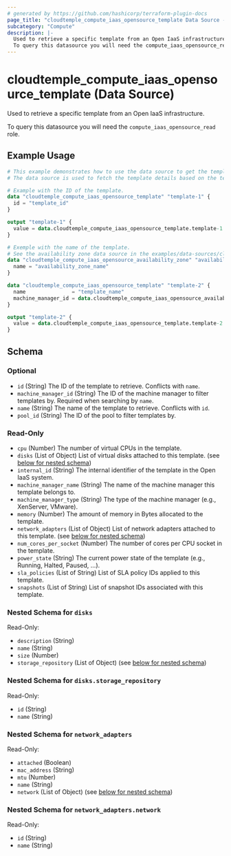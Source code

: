 ```yaml
---
# generated by https://github.com/hashicorp/terraform-plugin-docs
page_title: "cloudtemple_compute_iaas_opensource_template Data Source - terraform-provider-cloudtemple"
subcategory: "Compute"
description: |-
  Used to retrieve a specific template from an Open IaaS infrastructure.
  To query this datasource you will need the compute_iaas_opensource_read role.
---
```


# cloudtemple_compute_iaas_opensource_template (Data Source)

Used to retrieve a specific template from an Open IaaS infrastructure.

To query this datasource you will need the `compute_iaas_opensource_read` role.

## Example Usage

```terraform
# This example demonstrates how to use the data source to get the template details.
# The data source is used to fetch the template details based on the template ID or name and availability zone.

# Example with the ID of the template.
data "cloudtemple_compute_iaas_opensource_template" "template-1" {
  id = "template_id"
}

output "template-1" {
  value = data.cloudtemple_compute_iaas_opensource_template.template-1
}

# Exemple with the name of the template.
# See the availability zone data source in the examples/data-sources/cloudtemple_compute_iaas_opensource_availability_zone/data-source.tf file.
data "cloudtemple_compute_iaas_opensource_availability_zone" "availability_zone" {
  name = "availability_zone_name"
}

data "cloudtemple_compute_iaas_opensource_template" "template-2" {
  name               = "template_name"
  machine_manager_id = data.cloudtemple_compute_iaas_opensource_availability_zone.availability_zone.id
}

output "template-2" {
  value = data.cloudtemple_compute_iaas_opensource_template.template-2
}
```

<!-- schema generated by tfplugindocs -->
## Schema

### Optional

- `id` (String) The ID of the template to retrieve. Conflicts with `name`.
- `machine_manager_id` (String) The ID of the machine manager to filter templates by. Required when searching by `name`.
- `name` (String) The name of the template to retrieve. Conflicts with `id`.
- `pool_id` (String) The ID of the pool to filter templates by.

### Read-Only

- `cpu` (Number) The number of virtual CPUs in the template.
- `disks` (List of Object) List of virtual disks attached to this template. (see [below for nested schema](#nestedatt--disks))
- `internal_id` (String) The internal identifier of the template in the Open IaaS system.
- `machine_manager_name` (String) The name of the machine manager this template belongs to.
- `machine_manager_type` (String) The type of the machine manager (e.g., XenServer, VMware).
- `memory` (Number) The amount of memory in Bytes allocated to the template.
- `network_adapters` (List of Object) List of network adapters attached to this template. (see [below for nested schema](#nestedatt--network_adapters))
- `num_cores_per_socket` (Number) The number of cores per CPU socket in the template.
- `power_state` (String) The current power state of the template (e.g., Running, Halted, Paused, ...).
- `sla_policies` (List of String) List of SLA policy IDs applied to this template.
- `snapshots` (List of String) List of snapshot IDs associated with this template.

<a id="nestedatt--disks"></a>
### Nested Schema for `disks`

Read-Only:

- `description` (String)
- `name` (String)
- `size` (Number)
- `storage_repository` (List of Object) (see [below for nested schema](#nestedobjatt--disks--storage_repository))

<a id="nestedobjatt--disks--storage_repository"></a>
### Nested Schema for `disks.storage_repository`

Read-Only:

- `id` (String)
- `name` (String)



<a id="nestedatt--network_adapters"></a>
### Nested Schema for `network_adapters`

Read-Only:

- `attached` (Boolean)
- `mac_address` (String)
- `mtu` (Number)
- `name` (String)
- `network` (List of Object) (see [below for nested schema](#nestedobjatt--network_adapters--network))

<a id="nestedobjatt--network_adapters--network"></a>
### Nested Schema for `network_adapters.network`

Read-Only:

- `id` (String)
- `name` (String)


